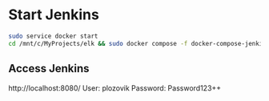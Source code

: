 # Start Jenkins
```bash
sudo service docker start
cd /mnt/c/MyProjects/elk && sudo docker compose -f docker-compose-jenkins.yml up
```
## Access Jenkins
http://localhost:8080/
User: plozovik
Password: Password123++